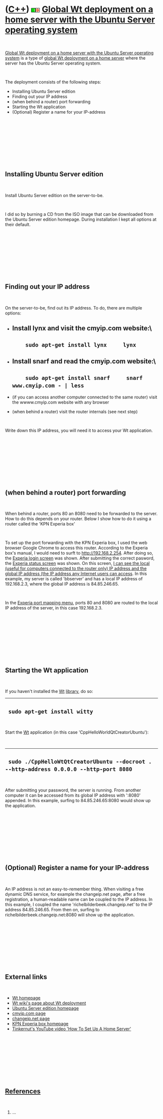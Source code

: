 



 

 

 

 

 

([C++](Cpp.htm)) ![Wt](PicWt.png)![Ubuntu](PicUbuntu.png) [Global Wt deployment on a home server with the Ubuntu Server operating system](CppWtDeployGlobalHomeUbuntuServer.htm)
================================================================================================================================================================================

 

[Global Wt deployment on a home server with the Ubuntu Server operating
system](CppWtDeployGlobalHomeUbuntuServer.htm) is a type of [global Wt
deployment on a home server](CppWtDeployGlobalHome.htm) where the server
has the Ubuntu Server operating system.

 

The deployment consists of the following steps:

-   Installing Ubuntu Server edition
-   Finding out your IP address
-   (when behind a router) port forwarding
-   Starting the Wt application
-   (Optional) Register a name for your IP-address

 

 

 

 

 

Installing Ubuntu Server edition
--------------------------------

 

Install Ubuntu Server edition on the server-to-be.

 

I did so by burning a CD from the ISO image that can be downloaded from
the Ubuntu Server edition homepage. During installation I kept all
options at their default.

 

 

 

 

 

Finding out your IP address
---------------------------

 

On the server-to-be, find out its IP address. To do, there are multiple
options:

-   Install lynx and visit the cmyip.com website:\
      ------------------------------------------------
      `     sudo apt-get install lynx     lynx     `
      ------------------------------------------------

-   Install snarf and read the cmyip.com website:\
      -------------------------------------------------------------------------
      `     sudo apt-get install snarf     snarf www.cmyip.com - | less     `
      -------------------------------------------------------------------------

-   (if you can access another computer connected to the same router)
    visit the wwww.cmyip.com website with any browser
-   (when behind a router) visit the router internals (see next step)

 

Write down this IP address, you will need it to access your Wt
application.

 

 

 

 

 

(when behind a router) port forwarding
--------------------------------------

 

When behind a router, ports 80 an 8080 need to be forwarded to the
server. How to do this depends on your router. Below I show how to do it
using a router called the 'KPN Experia box'

 

To set up the port forwarding with the KPN Experia box, I used the web
browser Google Chrome to access this router. According to the Experia
box's manual, I would need to surft to http://192.168.2.254. After doing
so, the [Experia login screen](CppExperiaLogin.png) was shown. After
submitting the correct pasword, the [Experia status
screen](CppExperiaStatus.png) was shown. On this screen, [I can see the
local (useful for computers connected to the router only) IP address and
the global IP address (the IP address any Internet users can
access](CppExperiaStatusHighlight.png). In this example, my server is
called 'bbserver' and has a local IP address of 192.168.2.3, where the
global IP address is 84.85.246.65.

 

In the [Experia port mapping menu](CppExperiaPortMapping.png), ports 80
and 8080 are routed to the local IP address of the server, in this case
192.168.2.3.

 

 

 

 

 

Starting the Wt application
---------------------------

 

If you haven't installed the [Wt](CppWt.htm) [library](CppLibrary.htm),
do so:

  -------------------------------
  ` sudo apt-get install witty`
  -------------------------------

 

Start the [Wt](CppWt.htm) application (in this case
'CppHelloWorldQtCreatorUbuntu'):

 

  -----------------------------------------------------------------------------------------
  ` sudo ./CppHelloWtQtCreatorUbuntu --docroot . --http-address 0.0.0.0 --http-port 8080`
  -----------------------------------------------------------------------------------------

 

After submitting your password, the server is running. From another
computer it can be accessed from its global IP address with ':8080'
appended. In this example, surfing to 84.85.246.65:8080 would show up
the application.

 

 

 

 

 

(Optional) Register a name for your IP-address
----------------------------------------------

 

An IP address is not an easy-to-remember thing. When visiting a free
dynamic DNS service, for example the changeip.net page, after a free
registration, a human-readable name can be coupled to the IP address. In
this example, I coupled the name 'richelbilderbeek.changeip.net' to the
IP address 84.85.246.65. From then on, surfing to
richelbilderbeek.changeip.net:8080 will show up the application.

 

 

 

 

 

External links
--------------

 

-   [Wt homepage](http://www.webtoolkit.eu/wt)
-   [Wt wiki's page about Wt
    deployment](http://redmine.webtoolkit.eu/projects/wt/wiki/Wt_Deployment)
-   [Ubuntu Server edition homepage](http://www.ubuntu.com/server)
-   [cmyip.com page](http://cmyip.com)
-   [changeip.net page](http://www.changeip.net)
-   [KPN Experia box
    homepage](http://www.kpnadsl.com/index_experia.html)
-   [Tinkernut's YouTube video 'How To Set Up A Home
    Server'](http://www.youtube.com/watch?v=-rKDhZJignU)

 

 

 

 

 

[References](CppReferences.htm)
-------------------------------

 

1.  ...

 

 

 

 

 





 



